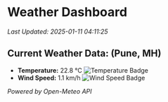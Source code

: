 
# Weather Dashboard

_Last Updated: 2025-01-11 04:11:25_

## Current Weather Data: (Pune, MH)
- **Temperature:** 22.8 °C ![Temperature Badge](https://img.shields.io/badge/Temperature-Medium%20Temp-green)
- **Wind Speed:** 1.1 km/h ![Wind Speed Badge](https://img.shields.io/badge/Wind%20Speed-Low%20Wind-blue)

*Powered by Open-Meteo API*
